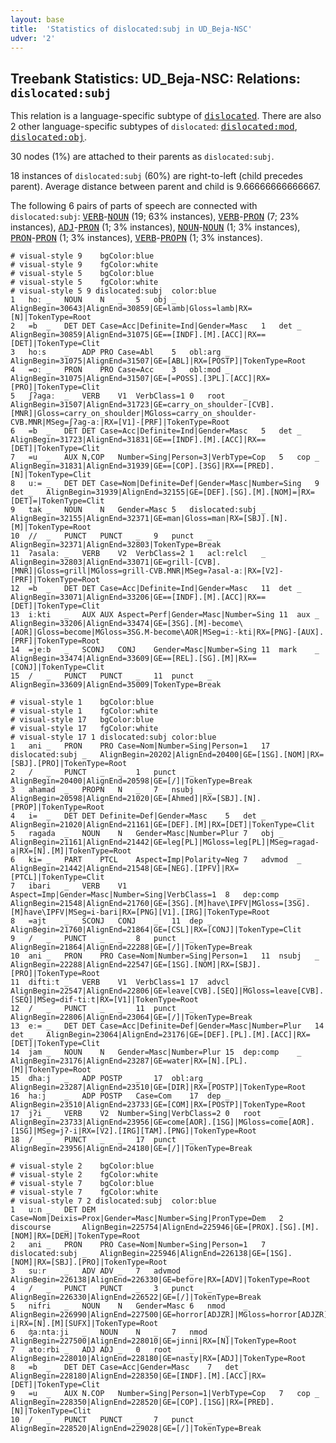 ```yaml
---
layout: base
title:  'Statistics of dislocated:subj in UD_Beja-NSC'
udver: '2'
---
```


## Treebank Statistics: UD_Beja-NSC: Relations: `dislocated:subj`

This relation is a language-specific subtype of <tt><a href="bej_nsc-dep-dislocated.html">dislocated</a></tt>.
There are also 2 other language-specific subtypes of `dislocated`: <tt><a href="bej_nsc-dep-dislocated-mod.html">dislocated:mod</a></tt>, <tt><a href="bej_nsc-dep-dislocated-obj.html">dislocated:obj</a></tt>.

30 nodes (1%) are attached to their parents as `dislocated:subj`.

18 instances of `dislocated:subj` (60%) are right-to-left (child precedes parent).
Average distance between parent and child is 9.66666666666667.

The following 6 pairs of parts of speech are connected with `dislocated:subj`: <tt><a href="bej_nsc-pos-VERB.html">VERB</a></tt>-<tt><a href="bej_nsc-pos-NOUN.html">NOUN</a></tt> (19; 63% instances), <tt><a href="bej_nsc-pos-VERB.html">VERB</a></tt>-<tt><a href="bej_nsc-pos-PRON.html">PRON</a></tt> (7; 23% instances), <tt><a href="bej_nsc-pos-ADJ.html">ADJ</a></tt>-<tt><a href="bej_nsc-pos-PRON.html">PRON</a></tt> (1; 3% instances), <tt><a href="bej_nsc-pos-NOUN.html">NOUN</a></tt>-<tt><a href="bej_nsc-pos-NOUN.html">NOUN</a></tt> (1; 3% instances), <tt><a href="bej_nsc-pos-PRON.html">PRON</a></tt>-<tt><a href="bej_nsc-pos-PRON.html">PRON</a></tt> (1; 3% instances), <tt><a href="bej_nsc-pos-VERB.html">VERB</a></tt>-<tt><a href="bej_nsc-pos-PROPN.html">PROPN</a></tt> (1; 3% instances).


~~~ conllu
# visual-style 9	bgColor:blue
# visual-style 9	fgColor:white
# visual-style 5	bgColor:blue
# visual-style 5	fgColor:white
# visual-style 5 9 dislocated:subj	color:blue
1	hoː	_	NOUN	N	_	5	obj	_	AlignBegin=30643|AlignEnd=30859|GE=lamb|Gloss=lamb|RX=[N]|TokenType=Root
2	=b	_	DET	DET	Case=Acc|Definite=Ind|Gender=Masc	1	det	_	AlignBegin=30859|AlignEnd=31075|GE==[INDF].[M].[ACC]|RX==[DET]|TokenType=Clit
3	hoːs	_	ADP	PRO	Case=Abl	5	obl:arg	_	AlignBegin=31075|AlignEnd=31507|GE=[ABL]|RX=[POSTP]|TokenType=Root
4	=oː	_	PRON	PRO	Case=Acc	3	obl:mod	_	AlignBegin=31075|AlignEnd=31507|GE=[=POSS].[3PL].[ACC]|RX=[PRO]|TokenType=Clit
5	ʃʔagaː	_	VERB	V1	VerbClass=1	0	root	_	AlignBegin=31507|AlignEnd=31723|GE=carry_on_shoulder-[CVB].[MNR]|Gloss=carry_on_shoulder|MGloss=carry_on_shoulder-CVB.MNR|MSeg=ʃʔag-aː|RX=[V1]-[PRF]|TokenType=Root
6	=b	_	DET	DET	Case=Acc|Definite=Ind|Gender=Masc	5	det	_	AlignBegin=31723|AlignEnd=31831|GE==[INDF].[M].[ACC]|RX==[DET]|TokenType=Clit
7	=u	_	AUX	N,COP	Number=Sing|Person=3|VerbType=Cop	5	cop	_	AlignBegin=31831|AlignEnd=31939|GE==[COP].[3SG]|RX==[PRED].[N]|TokenType=Clit
8	uː=	_	DET	DET	Case=Nom|Definite=Def|Gender=Masc|Number=Sing	9	det	_	AlignBegin=31939|AlignEnd=32155|GE=[DEF].[SG].[M].[NOM]=|RX=[DET]=|TokenType=Clit
9	tak	_	NOUN	N	Gender=Masc	5	dislocated:subj	_	AlignBegin=32155|AlignEnd=32371|GE=man|Gloss=man|RX=[SBJ].[N].[M]|TokenType=Root
10	//	_	PUNCT	PUNCT	_	9	punct	_	AlignBegin=32371|AlignEnd=32803|TokenType=Break
11	ʔasalaː	_	VERB	V2	VerbClass=2	1	acl:relcl	_	AlignBegin=32803|AlignEnd=33071|GE=grill-[CVB].[MNR]|Gloss=grill|MGloss=grill-CVB.MNR|MSeg=ʔasal-aː|RX=[V2]-[PRF]|TokenType=Root
12	=b	_	DET	DET	Case=Acc|Definite=Ind|Gender=Masc	11	det	_	AlignBegin=33071|AlignEnd=33206|GE==[INDF].[M].[ACC]|RX==[DET]|TokenType=Clit
13	iːkti	_	AUX	AUX	Aspect=Perf|Gender=Masc|Number=Sing	11	aux	_	AlignBegin=33206|AlignEnd=33474|GE=[3SG].[M]-become\[AOR]|Gloss=become|MGloss=3SG.M-become\AOR|MSeg=iː-kti|RX=[PNG]-[AUX].[PRF]|TokenType=Root
14	=jeːb	_	SCONJ	CONJ	Gender=Masc|Number=Sing	11	mark	_	AlignBegin=33474|AlignEnd=33609|GE==[REL].[SG].[M]|RX==[CONJ]|TokenType=Clit
15	/	_	PUNCT	PUNCT	_	11	punct	_	AlignBegin=33609|AlignEnd=35009|TokenType=Break

~~~


~~~ conllu
# visual-style 1	bgColor:blue
# visual-style 1	fgColor:white
# visual-style 17	bgColor:blue
# visual-style 17	fgColor:white
# visual-style 17 1 dislocated:subj	color:blue
1	ani	_	PRON	PRO	Case=Nom|Number=Sing|Person=1	17	dislocated:subj	_	AlignBegin=20202|AlignEnd=20400|GE=[1SG].[NOM]|RX=[SBJ].[PRO]|TokenType=Root
2	/	_	PUNCT	_	_	1	punct	_	AlignBegin=20400|AlignEnd=20598|GE=[/]|TokenType=Break
3	ahamad	_	PROPN	N	_	7	nsubj	_	AlignBegin=20598|AlignEnd=21020|GE=[Ahmed]|RX=[SBJ].[N].[PROP]|TokenType=Root
4	i=	_	DET	DET	Definite=Def|Gender=Masc	5	det	_	AlignBegin=21020|AlignEnd=21161|GE=[DEF].[M]|RX=[DET]|TokenType=Clit
5	ragada	_	NOUN	N	Gender=Masc|Number=Plur	7	obj	_	AlignBegin=21161|AlignEnd=21442|GE=leg[PL]|MGloss=leg[PL]|MSeg=ragad-a|RX=[N].[M]|TokenType=Root
6	ki=	_	PART	PTCL	Aspect=Imp|Polarity=Neg	7	advmod	_	AlignBegin=21442|AlignEnd=21548|GE=[NEG].[IPFV]|RX=[PTCL]|TokenType=Clit
7	ibari	_	VERB	V1	Aspect=Imp|Gender=Masc|Number=Sing|VerbClass=1	8	dep:comp	_	AlignBegin=21548|AlignEnd=21760|GE=[3SG].[M]have\IPFV|MGloss=[3SG].[M]have\IPFV|MSeg=i-bari|RX=[PNG][V1].[IRG]|TokenType=Root
8	=ajt	_	SCONJ	CONJ	_	11	dep	_	AlignBegin=21760|AlignEnd=21864|GE=[CSL]|RX=[CONJ]|TokenType=Clit
9	/	_	PUNCT	_	_	8	punct	_	AlignBegin=21864|AlignEnd=22288|GE=[/]|TokenType=Break
10	ani	_	PRON	PRO	Case=Nom|Number=Sing|Person=1	11	nsubj	_	AlignBegin=22288|AlignEnd=22547|GE=[1SG].[NOM]|RX=[SBJ].[PRO]|TokenType=Root
11	diftiːt	_	VERB	V1	VerbClass=1	17	advcl	_	AlignBegin=22547|AlignEnd=22806|GE=leave[CVB].[SEQ]|MGloss=leave[CVB].[SEQ]|MSeg=dif-tiːt|RX=[V1]|TokenType=Root
12	/	_	PUNCT	_	_	11	punct	_	AlignBegin=22806|AlignEnd=23064|GE=[/]|TokenType=Break
13	eː=	_	DET	DET	Case=Acc|Definite=Def|Gender=Masc|Number=Plur	14	det	_	AlignBegin=23064|AlignEnd=23176|GE=[DEF].[PL].[M].[ACC]|RX=[DET]|TokenType=Clit
14	jam	_	NOUN	N	Gender=Masc|Number=Plur	15	dep:comp	_	AlignBegin=23176|AlignEnd=23287|GE=water|RX=[N].[PL].[M]|TokenType=Root
15	dhaːj	_	ADP	POSTP	_	17	obl:arg	_	AlignBegin=23287|AlignEnd=23510|GE=[DIR]|RX=[POSTP]|TokenType=Root
16	haːj	_	ADP	POSTP	Case=Com	17	dep	_	AlignBegin=23510|AlignEnd=23733|GE=[COM]|RX=[POSTP]|TokenType=Root
17	jʔi	_	VERB	V2	Number=Sing|VerbClass=2	0	root	_	AlignBegin=23733|AlignEnd=23956|GE=come[AOR].[1SG]|MGloss=come[AOR].[1SG]|MSeg=jʔ-i|RX=[V2].[IRG][TAM].[PNG]|TokenType=Root
18	/	_	PUNCT	_	_	17	punct	_	AlignBegin=23956|AlignEnd=24180|GE=[/]|TokenType=Break

~~~


~~~ conllu
# visual-style 2	bgColor:blue
# visual-style 2	fgColor:white
# visual-style 7	bgColor:blue
# visual-style 7	fgColor:white
# visual-style 7 2 dislocated:subj	color:blue
1	uːn	_	DET	DEM	Case=Nom|Deixis=Prox|Gender=Masc|Number=Sing|PronType=Dem	2	discourse	_	AlignBegin=225754|AlignEnd=225946|GE=[PROX].[SG].[M].[NOM]|RX=[DEM]|TokenType=Root
2	ani	_	PRON	PRO	Case=Nom|Number=Sing|Person=1	7	dislocated:subj	_	AlignBegin=225946|AlignEnd=226138|GE=[1SG].[NOM]|RX=[SBJ].[PRO]|TokenType=Root
3	suːr	_	ADV	ADV	_	7	advmod	_	AlignBegin=226138|AlignEnd=226330|GE=before|RX=[ADV]|TokenType=Root
4	/	_	PUNCT	PUNCT	_	3	punct	_	AlignBegin=226330|AlignEnd=226522|GE=[/]|TokenType=Break
5	nifri	_	NOUN	N	Gender=Masc	6	nmod	_	AlignBegin=226990|AlignEnd=227500|GE=horror[ADJZR]|MGloss=horror[ADJZR]|MSeg=nifr-i|RX=[N].[M][SUFX]|TokenType=Root
6	ʤaːntaːji	_	NOUN	N	_	7	nmod	_	AlignBegin=227500|AlignEnd=228010|GE=jinni|RX=[N]|TokenType=Root
7	atoːrbi	_	ADJ	ADJ	_	0	root	_	AlignBegin=228010|AlignEnd=228180|GE=nasty|RX=[ADJ]|TokenType=Root
8	=b	_	DET	DET	Case=Acc|Gender=Masc	7	det	_	AlignBegin=228180|AlignEnd=228350|GE=[INDF].[M].[ACC]|RX=[DET]|TokenType=Clit
9	=u	_	AUX	N.COP	Number=Sing|Person=1|VerbType=Cop	7	cop	_	AlignBegin=228350|AlignEnd=228520|GE=[COP].[1SG]|RX=[PRED].[N]|TokenType=Clit
10	/	_	PUNCT	PUNCT	_	7	punct	_	AlignBegin=228520|AlignEnd=229028|GE=[/]|TokenType=Break

~~~


